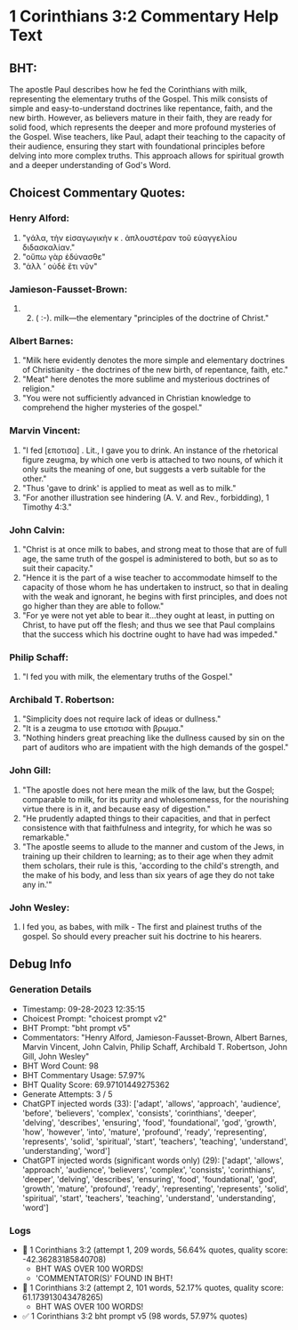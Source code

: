 # 1 Corinthians 3:2 Commentary Help Text

## BHT:
The apostle Paul describes how he fed the Corinthians with milk, representing the elementary truths of the Gospel. This milk consists of simple and easy-to-understand doctrines like repentance, faith, and the new birth. However, as believers mature in their faith, they are ready for solid food, which represents the deeper and more profound mysteries of the Gospel. Wise teachers, like Paul, adapt their teaching to the capacity of their audience, ensuring they start with foundational principles before delving into more complex truths. This approach allows for spiritual growth and a deeper understanding of God's Word.

## Choicest Commentary Quotes:
### Henry Alford:
1. "γάλα, τὴν εἰσαγωγικὴν κ . ἁπλουστέραν τοῦ εὐαγγελίου διδασκαλίαν." 
2. "οὔπω γὰρ ἐδύνασθε"
3. "ἀλλ  ʼ   οὐδὲ ἔτι νῦν"

### Jamieson-Fausset-Brown:
1. 2. ( :-). 
	milk—the elementary
	"principles of the doctrine of Christ."

### Albert Barnes:
1. "Milk here evidently denotes the more simple and elementary doctrines of Christianity - the doctrines of the new birth, of repentance, faith, etc."
2. "Meat" here denotes the more sublime and mysterious doctrines of religion."
3. "You were not sufficiently advanced in Christian knowledge to comprehend the higher mysteries of the gospel."

### Marvin Vincent:
1. "I fed [εποτισα] . Lit., I gave you to drink. An instance of the rhetorical figure zeugma, by which one verb is attached to two nouns, of which it only suits the meaning of one, but suggests a verb suitable for the other."
2. "Thus 'gave to drink' is applied to meat as well as to milk."
3. "For another illustration see hindering (A. V. and Rev., forbidding), 1 Timothy 4:3."

### John Calvin:
1. "Christ is at once milk to babes, and strong meat to those that are of full age, the same truth of the gospel is administered to both, but so as to suit their capacity."
2. "Hence it is the part of a wise teacher to accommodate himself to the capacity of those whom he has undertaken to instruct, so that in dealing with the weak and ignorant, he begins with first principles, and does not go higher than they are able to follow."
3. "For ye were not yet able to bear it...they ought at least, in putting on Christ, to have put off the flesh; and thus we see that Paul complains that the success which his doctrine ought to have had was impeded."

### Philip Schaff:
1. "I fed you with milk, the elementary truths of the Gospel."

### Archibald T. Robertson:
1. "Simplicity does not require lack of ideas or dullness."
2. "It is a zeugma to use εποτισα with βρωμα."
3. "Nothing hinders great preaching like the dullness caused by sin on the part of auditors who are impatient with the high demands of the gospel."

### John Gill:
1. "The apostle does not here mean the milk of the law, but the Gospel; comparable to milk, for its purity and wholesomeness, for the nourishing virtue there is in it, and because easy of digestion."
2. "He prudently adapted things to their capacities, and that in perfect consistence with that faithfulness and integrity, for which he was so remarkable."
3. "The apostle seems to allude to the manner and custom of the Jews, in training up their children to learning; as to their age when they admit them scholars, their rule is this, 'according to the child's strength, and the make of his body, and less than six years of age they do not take any in.'"

### John Wesley:
1. I fed you, as babes, with milk - The first and plainest truths of the gospel. So should every preacher suit his doctrine to his hearers.


## Debug Info
### Generation Details
- Timestamp: 09-28-2023 12:35:15
- Choicest Prompt: "choicest prompt v2"
- BHT Prompt: "bht prompt v5"
- Commentators: "Henry Alford, Jamieson-Fausset-Brown, Albert Barnes, Marvin Vincent, John Calvin, Philip Schaff, Archibald T. Robertson, John Gill, John Wesley"
- BHT Word Count: 98
- BHT Commentary Usage: 57.97%
- BHT Quality Score: 69.97101449275362
- Generate Attempts: 3 / 5
- ChatGPT injected words (33):
	['adapt', 'allows', 'approach', 'audience', 'before', 'believers', 'complex', 'consists', 'corinthians', 'deeper', 'delving', 'describes', 'ensuring', 'food', 'foundational', 'god', 'growth', 'how', 'however', 'into', 'mature', 'profound', 'ready', 'representing', 'represents', 'solid', 'spiritual', 'start', 'teachers', 'teaching', 'understand', 'understanding', 'word']
- ChatGPT injected words (significant words only) (29):
	['adapt', 'allows', 'approach', 'audience', 'believers', 'complex', 'consists', 'corinthians', 'deeper', 'delving', 'describes', 'ensuring', 'food', 'foundational', 'god', 'growth', 'mature', 'profound', 'ready', 'representing', 'represents', 'solid', 'spiritual', 'start', 'teachers', 'teaching', 'understand', 'understanding', 'word']

### Logs
- 🔄 1 Corinthians 3:2 (attempt 1, 209 words, 56.64% quotes, quality score: -42.36283185840708) 
	- BHT WAS OVER 100 WORDS! 
	- 'COMMENTATOR(S)' FOUND IN BHT!
- 🔄 1 Corinthians 3:2 (attempt 2, 101 words, 52.17% quotes, quality score: 61.173913043478265) 
	- BHT WAS OVER 100 WORDS!
- ✅ 1 Corinthians 3:2 bht prompt v5 (98 words, 57.97% quotes)